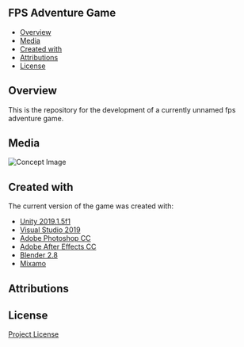 ## FPS Adventure Game

- [Overview](#overview)
- [Media](#media)
- [Created with](#created-with)
- [Attributions](#attributions)
- [License](#license)

<a name="overview"/></a>
## Overview
This is the repository for the development of a currently unnamed fps adventure game.

<a name="media"/></a>
## Media
![Concept Image](https://imgur.com/TSBB3e5.png)

<a name="created-with"></a>
## Created with
The current version of the game was created with:
- [Unity 2019.1.5f1](https://unity3d.com/unity/whats-new/2019.1.5)
- [Visual Studio 2019](https://visualstudio.microsoft.com)
- [Adobe Photoshop CC](https://www.adobe.com/products/photoshop.html)
- [Adobe After Effects CC](https://www.adobe.com/products/aftereffects.html)
- [Blender 2.8](https://www.blender.org/)
- [Mixamo](https://www.mixamo.com)
  
<a name="attributions"></a>
## Attributions

<a name="license"></a>
## License
[Project License](LICENSE.md)
